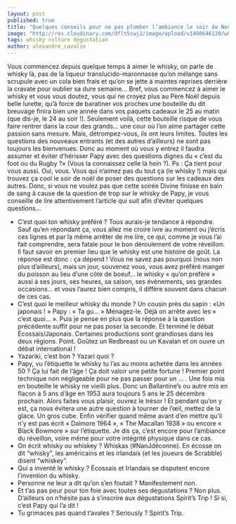 ```yaml
---
layout: post
published: true
title: "Quelques conseils pour ne pas plomber l’ambiance le soir de Noël (et les autres soirs)…"
image: "http://res.cloudinary.com/dflt5cwj2/image/upload/v1490646120/whisky_noe%CC%88l_q2v16p.jpg"
tags: whisky culture dégustation
author: alexandre_cavalie
---
```



Vous commencez depuis quelque temps à aimer le whisky, on parle de whisky là, pas de la liqueur translucido-maronnasse qu’on mélange sans scrupule avec un cola bien frais et qu’on se jette à maintes reprises derrière la cravate pour oublier sa dure semaine… Bref, vous commencez à aimer le whisky et vous vous doutez, vous qui ne croyez plus au Père Noël depuis belle lurette, qu’à force de baratiner vos proches une bouteille du dit breuvage finira bien une année  dans vos paquets cadeaux le 25 au matin (que dis-je, le 24 au soir !).
Seulement voilà, cette bouteille risque de vous faire rentrer dans la cour des grands… une cour où l’on aime partager cette passion sans mesure. Mais, détrompez-vous, ils ont leurs limites. Toutes les questions des nouveaux entrants (et des autres d’ailleurs) ne sont pas toujours les bienvenues. Donc au moment où vous y entrez il faudra assumer et éviter d’hérisser Papy avec des questions dignes du « c’est du foot ou du Rugby ?» (Vous la connaissez celle là hein ?).
Ps : Ça tient pour vous aussi. Oui, vous. Vous qui n’aimez pas du tout ça (le whisky !)  mais qui trouvez ça cool le soir de noël de poser des questions sur les cadeaux des autres.
Donc, si vous ne voulez pas que cette soirée Divine finisse en bain de sang à cause de la question de trop sur le whisky de Papy, je vous conseille de lire attentivement l’article qui suit afin d’éviter quelques questions…
- C’est quoi ton whisky préféré ?
Tous aurais-je tendance à répondre. Sauf qu’en répondant ça, vous allez me croire ivre au moment ou j’écris ces lignes et par la même arrêter de me lire, ce qui, comme je vous l’ai fait comprendre, sera fatale pour le bon déroulement de votre réveillon.
Il faut savoir en premier lieu que le whisky est une histoire de goût. La réponse est donc : ça dépend !
Vous ne savez pas pourquoi (nous non plus d’ailleurs), mais un jour, souvenez vous, vous avez préféré manger du poisson au lieu d’une côte de boeuf… le whisky « qu’on préfère » aussi à ses jours, ses heures, sa saison, ses évènements, ses grandes occasions… et vous l’aurez bien compris, il diffère souvent dans chacun de ces cas.
- C’est quoi le meilleur whisky du monde ?
Un cousin près du sapin : «Un japonais ! »
Papy : « Ta gu… »
Ménagez-le. Déjà on arrête avec les « c’est quoi… ». Puis je pense en plus que la réponse à la question précédente suffit pour ne pas poser la seconde. Et terminé le débat Écossais/Japonais. Certaines productions sont grandioses dans les deux régions. Point. Goûtez un Redbreast ou un Kavalan et on ouvre un débat international !
- Yazariki, c’est bon ?
Yazari quoi ?
- Papy, vu l’étiquette le whisky tu l’as au moins achetée dans les années 50 ? Ça lui fait de l’âge ! Ça doit valoir une petite fortune !
Premier point technique non négligeable pour ne pas passer pour un … . Une fois mis en bouteille le whisky ne vieilli plus. Donc un Ballantine’s ou autre mis en flacon à 5 ans d’âge en 1953 aura toujours 5 ans le 25 décembre prochain. Alors faites vous plaisir, ouvrez le trésor ! Et pendant qu’on y est, ça nous évitera une autre question à tourner de l’œil, mettez de la glace. Un gros cube. Enfin vérifier quand même avant d’en mettre qu’il n’y est pas écrit « Dalmore 1964 », « The Macallan 1938 » ou encore « Black Bowmore » sur l’étiquette. Je dis ça, c’est encore pour l’ambiance du réveillon, voire même pour votre intégrité physique dans ce cas.
- On écrit whisky ou whiskey ?
Whiskas (#NanJdéconne).
 En écosse on dit “whisky”, les américains et les irlandais (et les joueurs de Scrabble) disent “whiskey”.
- Qui a inventé le whisky ?
Écossais et Irlandais se disputent encore l’invention du whisky.
- Personne ne leur a dit qu’on s’en foutait ?
Manifestement non.
- Et t’as pas peur pour ton foie avec toutes ses dégustations ?
Non plus. D’ailleurs on n’hésite pas à s’inscrire aux dégustations Spirit’s Trip ! Si si, c’est Papy qui l’a dit !
- Tu grimaces pas quand t’avales ?
Seriously ?
Spirit’s Trip.
